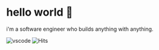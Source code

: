 # hello world 👋

i'm a software engineer who builds anything with anything.

![vscode](https://dev.discordprofiles.me/badge/vscode/938588350942707783)
![Hits](https://hits-app.vercel.app/hits?url=https%3A%2F%2Fgithub.com%2Fnotmathis)
<!-- thanks to advaith (https://github.com/advaith1) for the vscode reference -->

